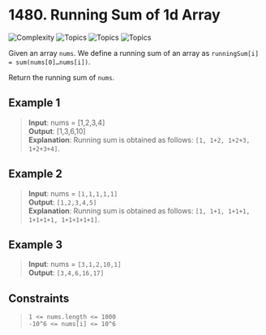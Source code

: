 # 1480. Running Sum of 1d Array

![Complexity](https://img.shields.io/badge/easy-green)
![Topics](https://img.shields.io/badge/array-blue)
![Topics](https://img.shields.io/badge/prefix_sum-blue)
![Topics](https://img.shields.io/badge/done-purple)

Given an array `nums`. We define a running sum of an array as `runningSum[i] = sum(nums[0]…nums[i])`.

Return the running sum of `nums`.

## Example 1

> **Input**: nums = [1,2,3,4]  
> **Output**: [1,3,6,10]  
> **Explanation**: Running sum is obtained as follows: `[1, 1+2, 1+2+3, 1+2+3+4]`.

## Example 2

> **Input**: nums = `[1,1,1,1,1]`  
> **Output**: `[1,2,3,4,5]`  
> **Explanation**: Running sum is obtained as follows: `[1, 1+1, 1+1+1, 1+1+1+1, 1+1+1+1+1]`.

## Example 3

> **Input**: nums = `[3,1,2,10,1]`  
> **Output**: `[3,4,6,16,17]`

## Constraints

> `1 <= nums.length <= 1000`  
> `-10^6 <= nums[i] <= 10^6`